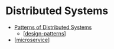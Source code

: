 Distributed Systems
===================

* [Patterns of Distributed Systems](https://martinfowler.com/articles/patterns-of-distributed-systems/)
    * [[design-patterns]]
* [[microservice]]

[//begin]: # "Autogenerated link references for markdown compatibility"
[design-patterns]: design-patterns.md "Design patterns"
[microservice]: microservice.md "MicroService"
[//end]: # "Autogenerated link references"